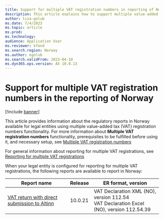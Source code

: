 ```yaml
---
title: Support for multiple VAT registration numbers in reporting of Norway
description: This article explains how to support multiple value-added tax (VAT) registration numbers in reporting of Norway.
author: liza-golub
ms.date: 7/4/2023
ms.topic: article
ms.prod: 
ms.technology: 
audience: Application User
ms.reviewer: kfend
ms.search.region: Norway
ms.author: egolub
ms.search.validFrom: 2023-04-10
ms.dyn365.ops.version: AX 10.0.13
---
```


# Support for multiple VAT registration numbers in the reporting of Norway

[!include [banner](../includes/banner.md)]

This article provides information about the regulatory reports in Norway available for legal entities using multiple value-added tax (VAT) registration numbers functionality. 
For more information about **Multiple VAT registration numbers** functionality, prerequisites to be fulfilled before using it, and necessary setup, see [Multiple VAT registration numbers](emea-multiple-vat-registration-numbers.md)

For general information about reporting for multiple VAT registrations, see [Reporting for multiple VAT registrations](emea-reporting-for-multiple-vat-registrations.md)

When your legal entity is configured for reporting for multiple VAT registrations, the following reports are available to report in Norway:

| Report name     | Release | ER format, version                |
|-----------------|---------|-----------------------------------|
| [VAT return with direct submission to Altinn](emea-nor-vat-return.md)       | 10.0.21 | VAT Declaration XML (NO), version 112.54<br>VAT Declaration Excel (NO), version 112.54.39      |
